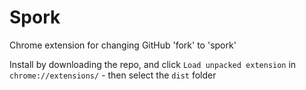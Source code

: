 Spork
===

Chrome extension for changing GitHub 'fork' to 'spork'


Install by downloading the repo, and click `Load unpacked extension` in `chrome://extensions/` - then select the `dist` folder